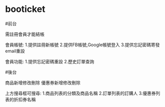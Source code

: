 # booticket

#前台

需註冊會員才能結帳

會員帳號:
1.提供註冊新帳號
2.提供FB帳號,Google帳號登入
3.提供忘記密碼寄發email重設

會員功能:
1.提供忘記密碼重設
2.歷史訂單查詢


#後台

商品新增修改刪除
優惠券新增修改刪除

上方搜尋框可搜尋:
1.商品列表的分類及商品名稱
2.訂單列表的訂購人
3.優惠券列表的折扣券名稱
